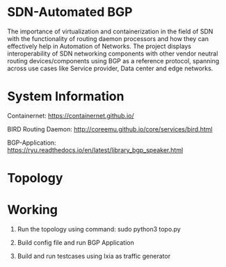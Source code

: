 # SDN-Automated BGP

The importance of virtualization and containerization in the field of SDN with the functionality of routing daemon processors and how they can effectively help in Automation of Networks. 
The project displays interoperability of SDN networking components with other vendor neutral routing devices/components using BGP as a reference protocol, spanning across use cases like Service provider, Data center and edge networks.

# System Information

Containernet: https://containernet.github.io/ 

BIRD Routing Daemon: http://coreemu.github.io/core/services/bird.html

BGP-Application: https://ryu.readthedocs.io/en/latest/library_bgp_speaker.html

# Topology




# Working

1. Run the topology using command: sudo python3 topo.py

2. Build config file and run BGP Application

3. Build and run testcases using Ixia as traffic generator

